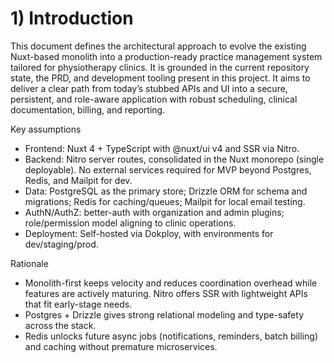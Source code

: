 # 1) Introduction
This document defines the architectural approach to evolve the existing Nuxt-based monolith into a production-ready practice management system tailored for physiotherapy clinics. It is grounded in the current repository state, the PRD, and development tooling present in this project. It aims to deliver a clear path from today’s stubbed APIs and UI into a secure, persistent, and role-aware application with robust scheduling, clinical documentation, billing, and reporting.

Key assumptions
- Frontend: Nuxt 4 + TypeScript with @nuxt/ui v4 and SSR via Nitro.
- Backend: Nitro server routes, consolidated in the Nuxt monorepo (single deployable). No external services required for MVP beyond Postgres, Redis, and Mailpit for dev.
- Data: PostgreSQL as the primary store; Drizzle ORM for schema and migrations; Redis for caching/queues; Mailpit for local email testing.
- AuthN/AuthZ: better-auth with organization and admin plugins; role/permission model aligning to clinic operations.
- Deployment: Self-hosted via Dokploy, with environments for dev/staging/prod.

Rationale
- Monolith-first keeps velocity and reduces coordination overhead while features are actively maturing. Nitro offers SSR with lightweight APIs that fit early-stage needs.
- Postgres + Drizzle gives strong relational modeling and type-safety across the stack.
- Redis unlocks future async jobs (notifications, reminders, batch billing) and caching without premature microservices.
